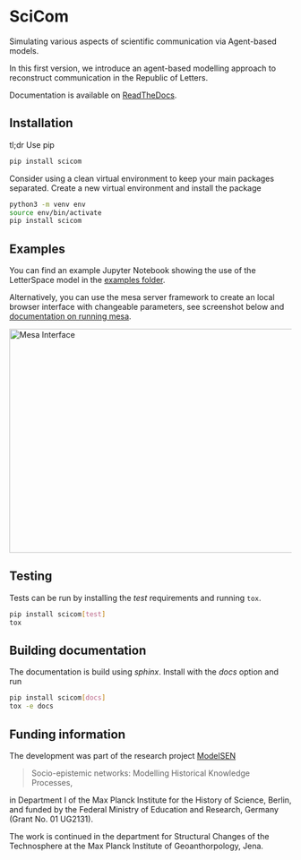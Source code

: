 # SciCom

Simulating various aspects of scientific communication via Agent-based models.

In this first version, we introduce an agent-based modelling approach to reconstruct communication in
the Republic of Letters.

Documentation is available on [ReadTheDocs](https://scientificcommunication.readthedocs.io).

## Installation

tl;dr Use pip

~~~bash
pip install scicom
~~~

Consider using a clean virtual environment to keep your main packages separated.
Create a new virtual environment and install the package

~~~bash
python3 -m venv env
source env/bin/activate
pip install scicom
~~~

## Examples

You can find an example Jupyter Notebook showing the use of the LetterSpace model in the [examples folder](../examples/RunModel.ipynb). 

Alternatively, you can use the mesa server framework to create an local browser interface with changeable parameters, 
see screenshot below and [documentation on running mesa](usingmesa.rst).

<img src="HistoricalLetters.png" alt="Mesa Interface" width="800px" height="400px">

## Testing

Tests can be run by installing the _test_ requirements and running `tox`.

~~~bash
pip install scicom[test]
tox
~~~

## Building documentation

The documentation is build using _sphinx_. Install with the _docs_ option and run

~~~bash
pip install scicom[docs]
tox -e docs
~~~

## Funding information

The development was part of the research project [ModelSEN](https://modelsen.mpiwg-berlin.mpg.de)

> Socio-epistemic networks: Modelling Historical Knowledge Processes,

in Department I of the Max Planck Institute for the History of Science, Berlin,
and funded by the Federal Ministry of Education and Research, Germany (Grant No. 01 UG2131).

The work is continued in the department for Structural Changes of the Technosphere
at the Max Planck Institute of Geoanthorpology, Jena.
